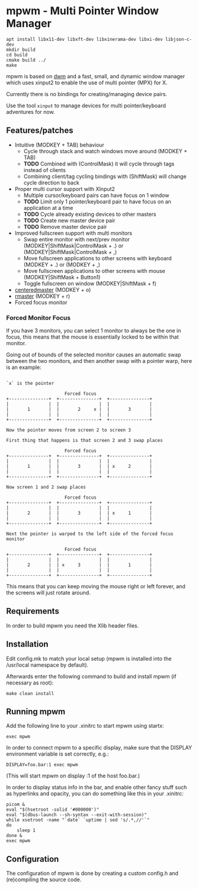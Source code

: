 # mpwm - Multi Pointer Window Manager

```
apt install libx11-dev libxft-dev libxinerama-dev libxi-dev libjson-c-dev
mkdir build
cd build
cmake build ../
make
```

mpwm is based on [dwm](https://dwm.suckless.org/) and a
fast, small, and dynamic window manager which uses xinput2
to enable the use of multi pointer (MPX) for X.  

Currently there is no bindings for creating/managing device pairs.  

Use the tool `xinput` to manage devices for multi pointer/keyboard adventures for now.  

## Features/patches

* Intuitive (MODKEY + TAB) behaviour
  * Cycle through stack and watch windows move around (MODKEY + TAB)
  * **TODO** Combined with (ControlMask) it will cycle through tags instead of clients
  * Combining client/tag cycling bindings with (ShiftMask) will change cycle direction to back
* Proper multi cursor support with XInput2
  * Multiple cursor/keyboard pairs can have focus on 1 window
  * **TODO** Limit only 1 pointer/keyboard pair to have focus on an application at a time
  * **TODO** Cycle already existing devices to other masters
  * **TODO** Create new master device pair
  * **TODO** Remove master device pair
* Improved fullscreen support with multi monitors
  * Swap entire monitor with next/prev monitor (MODKEY|ShiftMask|ControlMask + .) or (MODKEY|ShiftMask|ControlMask + ,)
  * Move fullscreen applications to other screens with keyboard (MODKEY + .) or (MODKEY + ,)
  * Move fullscreen applications to other screens with mouse (MODKEY|ShiftMask + Button1)
  * Toggle fullscreen on window (MODKEY|ShiftMask + f)
* [centeredmaster](https://dwm.suckless.org/patches/centeredmaster/) (MODKEY + o)
* [rmaster](https://dwm.suckless.org/patches/rmaster/) (MODKEY + r)
* Forced focus monitor

### Forced Monitor Focus

If you have 3 monitors, you can select 1 monitor to always be the one in focus, this means that the mouse is essentially locked to be within that monitor.  

Going out of bounds of the selected monitor causes an automatic swap between the two monitors, and then another swap with a pointer warp, here is an example:

```text

`x` is the pointer

                      Forced focus
+---------------+  +---------------+  +---------------+
|               |  |               |  |               |
|       1       |  |       2     x |  |       3       |
|               |  |               |  |               |
+---------------+  +---------------+  +---------------+

Now the pointer moves from screen 2 to screen 3

First thing that happens is that screen 2 and 3 swap places

                      Forced focus
+---------------+  +---------------+  +---------------+
|               |  |               |  |               |
|       1       |  |       3       |  | x     2       |
|               |  |               |  |               |
+---------------+  +---------------+  +---------------+

Now screen 1 and 2 swap places

                      Forced focus
+---------------+  +---------------+  +---------------+
|               |  |               |  |               |
|       2       |  |       3       |  | x     1       |
|               |  |               |  |               |
+---------------+  +---------------+  +---------------+

Next the pointer is warped to the left side of the forced focus monitor

                      Forced focus
+---------------+  +---------------+  +---------------+
|               |  |               |  |               |
|       2       |  | x     3       |  |       1       |
|               |  |               |  |               |
+---------------+  +---------------+  +---------------+
```

This means that you can keep moving the mouse right or left forever, and the screens will just rotate around.

## Requirements

In order to build mpwm you need the Xlib header files.

## Installation

Edit config.mk to match your local setup (mpwm is installed into
the /usr/local namespace by default).

Afterwards enter the following command to build and install mpwm (if
necessary as root):

```text
make clean install
```

## Running mpwm

Add the following line to your .xinitrc to start mpwm using startx:

```text
exec mpwm
```

In order to connect mpwm to a specific display, make sure that
the DISPLAY environment variable is set correctly, e.g.:

```text
DISPLAY=foo.bar:1 exec mpwm
```

(This will start mpwm on display :1 of the host foo.bar.)

In order to display status info in the bar, and enable other fancy stuff
such as hyperlinks and opacity, you can do something like this in your .xinitrc:

```text
picom &
eval "$(hsetroot -solid '#000000')"
eval "$(dbus-launch --sh-syntax --exit-with-session)"
while xsetroot -name "`date` `uptime | sed 's/.*,//'`"
do
    sleep 1
done &
exec mpwm
```

## Configuration

The configuration of mpwm is done by creating a custom config.h
and (re)compiling the source code.
